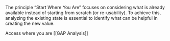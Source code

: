 The principle “Start Where You Are” focuses on considering what is already available instead of starting from scratch (or re-usability).
To achieve this, analyzing the existing state is essential to identify what can be helpful in creating the new value. 

Access where you are
[[GAP Analysis]]
